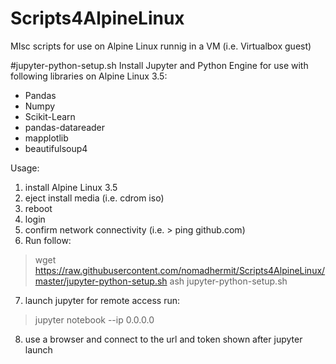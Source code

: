 # Scripts4AlpineLinux
MIsc scripts for use on Alpine Linux runnig in a VM (i.e. Virtualbox guest)

#jupyter-python-setup.sh
 Install Jupyter and Python Engine for use with following libraries on Alpine Linux 3.5:
 - Pandas
 - Numpy 
 - Scikit-Learn
 - pandas-datareader
 - mapplotlib
 - beautifulsoup4
 
 Usage:
 
  1. install Alpine Linux 3.5
  2. eject install media (i.e. cdrom iso)
  3. reboot
  4. login
  5. confirm network connectivity (i.e. > ping github.com)
  6. Run follow:
  >   wget https://raw.githubusercontent.com/nomadhermit/Scripts4AlpineLinux/master/jupyter-python-setup.sh
  >   ash jupyter-python-setup.sh
     
  7. launch jupyter for remote access run:
  >   jupyter notebook --ip 0.0.0.0
     
  8. use a browser and connect to the url and token shown after jupyter launch

